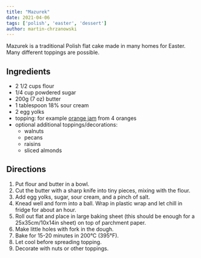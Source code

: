 ```yaml
---
title: "Mazurek"
date: 2021-04-06
tags: ['polish', 'easter', 'dessert']
author: martin-chrzanowski
---
```


Mazurek is a traditional Polish flat cake made in many homes for Easter. Many
different toppings are possible.

## Ingredients

* 2 1/2 cups flour
* 1/4 cup powdered sugar
* 200g (7 oz) butter
* 1 tablespoon 18% sour cream
* 2 egg yolks
* topping: for example [orange jam](/recipe/orange-jam) from 4 oranges
* optional additional toppings/decorations:
    * walnuts
    * pecans
    * raisins
    * sliced almonds

## Directions

1. Put flour and butter in a bowl.
2. Cut the butter with a sharp knife into tiny pieces, mixing with the flour.
3. Add egg yolks, sugar, sour cream, and a pinch of salt.
4. Knead well and form into a ball. Wrap in plastic wrap and let chill in fridge
   for about an hour.
5. Roll out flat and place in large baking sheet (this should be enough for a
   25x35cm/10x14in sheet) on top of parchment paper.
6. Make little holes with fork in the dough.
7. Bake for 15-20 minutes in 200°C (395°F).
8. Let cool before spreading topping.
9. Decorate with nuts or other toppings.
